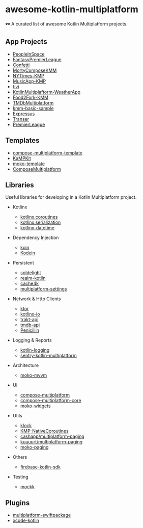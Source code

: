 # awesome-kotlin-multiplatform
🕶️ A curated list of awesome Kotlin Multiplatform projects.

## App Projects
- [PeopleInSpace](https://github.com/joreilly/PeopleInSpace#readme)
- [FantasyPremierLeague](https://github.com/joreilly/FantasyPremierLeague#readme)
- [Confetti](https://github.com/joreilly/Confetti#readme)
- [MortyComposeKMM](https://github.com/joreilly/MortyComposeKMM#readme)
- [NYTimes-KMP](https://github.com/xxfast/NYTimes-KMP#readme)
- [MusicApp-KMP](https://github.com/SEAbdulbasit/MusicApp-KMP#readme)
- [tivi](https://github.com/chrisbanes/tivi#readme)
- [KotlinMultiplaftorm-WeatherApp](https://github.com/Nikola-Milovic/KotlinMultiplaftorm-WeatherApp#readme)
- [Food2Fork-KMM](https://github.com/mitchtabian/Food2Fork-KMM#readme)
- [TMDbMultiplatform](https://github.com/Drjacky/TMDbMultiplatform#readme)
- [kmm-basic-sample](https://github.com/Kotlin/kmm-basic-sample#readme)
- [Expressus](https://github.com/GuilhE/Expressus#readme)
- [Transer](https://github.com/kisa002/Transer)
- [PremierLeague](https://github.com/holdbetter/PremierLeague#readme)


## Templates
- [compose-multiplatform-template](https://github.com/JetBrains/compose-multiplatform-template#readme)
- [KaMPKit](https://github.com/touchlab/KaMPKit#readme)
- [moko-template](https://github.com/icerockdev/moko-template#readme)
- [ComposeMultiplatform](https://github.com/qamarelsafadi/ComposeMultiplatform#readme)

## Libraries

Useful libraries for developing in a Kotlin Multiplatform project.

- Kotlinx 
  - [kotlinx.coroutines](https://github.com/Kotlin/kotlinx.coroutines#readme)
  - [kotlinx.serialization](https://github.com/Kotlin/kotlinx.serialization#readme)
  - [kotlinx-datetime](https://github.com/Kotlin/kotlinx-datetime#readme)

- Dependency Injection
  - [koin](https://github.com/InsertKoinIO/koin#readme)
  - [Kodein](https://github.com/kosi-libs/Kodein#readme)

- Persistent
  - [sqldelight](https://github.com/cashapp/sqldelight#readme)
  - [realm-kotlin](https://github.com/realm/realm-kotlin#readme)
  - [cache4k](https://github.com/ReactiveCircus/cache4k#readme)
  - [multiplatform-settings](https://github.com/russhwolf/multiplatform-settings#readme)

- Network & Http Clients
  - [ktor](https://github.com/ktorio/ktor#readme)
  - [kotlinx-io](https://github.com/Kotlin/kotlinx-io#readme)
  - [trakt-api](https://github.com/MoviebaseApp/trakt-api#readme)
  - [tmdb-api](https://github.com/MoviebaseApp/tmdb-api#readme)
  - [Penicillin](https://github.com/StarryBlueSky/Penicillin#readme)

- Logging & Reports
  - [kotlin-logging](https://github.com/oshai/kotlin-logging#readme)
  - [sentry-kotlin-multiplatform](https://github.com/getsentry/sentry-kotlin-multiplatform#readme)
  
- Architecture
  - [moko-mvvm](https://github.com/icerockdev/moko-mvvm#readme)

- UI
  - [compose-multiplatform](https://github.com/JetBrains/compose-multiplatform#readme)
  - [compose-multiplatform-core](https://github.com/JetBrains/compose-multiplatform-core#readme)
  - [moko-widgets](https://github.com/icerockdev/moko-widgets#readme)

- Utils
  - [klock](https://github.com/korlibs/korge/tree/main/klock#readme)
  - [KMP-NativeCoroutines](https://github.com/rickclephas/KMP-NativeCoroutines#readme)
  - [cashapp/multiplatform-paging](https://github.com/cashapp/multiplatform-paging#readme)
  - [kuuuurt/multiplatform-paging](https://github.com/kuuuurt/multiplatform-paging#readme)
  - [moko-paging](https://github.com/icerockdev/moko-paging#readme)
  
- Others
  - [firebase-kotlin-sdk](https://github.com/GitLiveApp/firebase-kotlin-sdk#readme)

- Testing
  - [mockk](https://github.com/mockk/mockk#readme)


## Plugins
- [multiplatform-swiftpackage](https://github.com/ge-org/multiplatform-swiftpackage#readme)
- [xcode-kotlin](https://github.com/touchlab/xcode-kotlin#readme)

